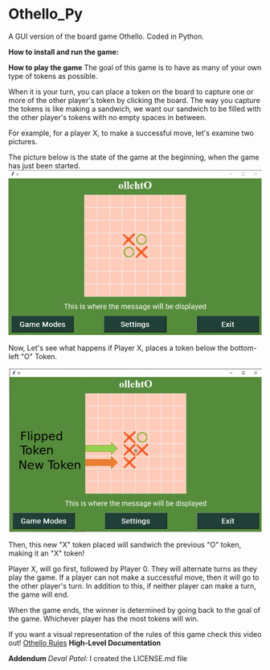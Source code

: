 # Othello_Py
A GUI version of the board game Othello. Coded in Python.

**How to install and run the game:**

 
**How to play the game**
The goal of this game is to have as many of your own type of tokens as possible. 

When it is your turn, you can place a token on the board to capture one or more of the other player's token by clicking the board. The way you capture the tokens is like making a sandwich, we want our sandwich to be filled with the other player's tokens with no empty spaces in between. 

For example, for a player X, to make a successful move, 
let's examine two pictures. 

The picture below is the state of the game at the beginning, 
when the game has just been started. 
![Pre Move:](/images/preMove.jpg)

Now, Let's see what happens if Player X, places a token below
the bottom-left "O" Token. 

![Post Move:](/images/postMove.jpg)

Then, this new "X" token placed will sandwich the previous "O" token, making it an "X" token!

Player X, will go first, followed by Player 0. They will 
alternate turns as they play the game. If a player can not 
make a successful move, then it will go to the other player's
turn. In addition to this, if neither player can make a turn,
the game will end. 

When the game ends, the winner is determined by going back
to the goal of the game. Whichever player has the most tokens
will win.

If you want a visual representation of the rules of this game
check this video out! [Othello Rules](https://youtu.be/lO2pEK33SSw)
**High-Level Documentation**
 



**Addendum**
*Deval Patel:*
I created the LICENSE.md file 
